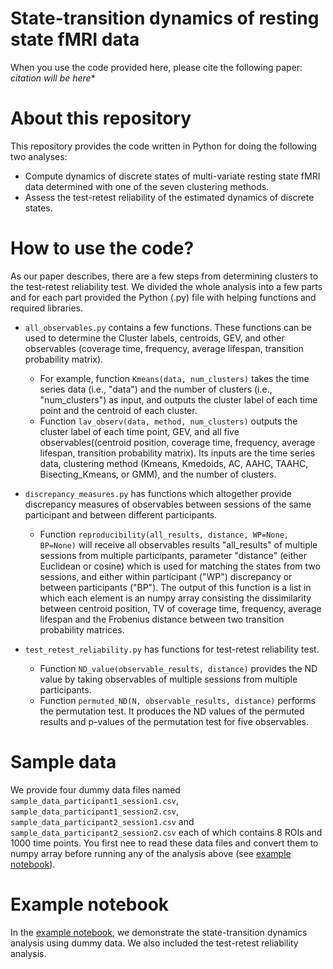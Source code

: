# State-transition dynamics of resting state fMRI data

When you use the code provided here, please cite the following paper:
*citation will be here**

# About this repository
This repository provides the code written in Python for doing the following two analyses:
- Compute dynamics of discrete states of multi-variate resting state fMRI data determined with one of the seven clustering methods.
- Assess the test-retest reliability of the estimated dynamics of discrete states. 

# How to use the code?
As our paper describes, there are a few steps from determining clusters to the test-retest reliability test. We divided the whole analysis into a few parts and for each part provided the Python (.py) file with helping functions and required libraries. 

- `all_observables.py` contains a few functions. These functions can be used to determine the 
Cluster labels, centroids, GEV, and other observables (coverage time, frequency, average lifespan, transition probability matrix).
    - For example, function `Kmeans(data, num_clusters)` takes the time series data (i.e., "data") and the number of clusters (i.e., "num_clusters") as input, and outputs the cluster label of each time point and the centroid of each cluster.
    - Function `lav_observ(data, method, num_clusters)` outputs the cluster label of each time point, GEV, and all five observables((centroid position, coverage time, frequency, average lifespan, transition probability matrix). Its inputs are the time series data, clustering method (Kmeans, Kmedoids, AC, AAHC, TAAHC, Bisecting_Kmeans, or GMM), and the number of clusters.


- `discrepancy_measures.py` has functions which altogether provide discrepancy measures of observables between sessions of the same participant and between different participants.
    - Function `reproducibility(all_results, distance, WP=None, BP=None)` will receive all observables results "all_results" of multiple sessions from multiple participants, parameter "distance" (either Euclidean or cosine) which is used for matching the states from two sessions, and either within participant ("WP") discrepancy or between participants ("BP"). The output of this function is a list in which each element is an numpy array consisting the dissimilarity between centroid position, TV of coverage time, frequency, average lifespan and the Frobenius distance between two transition probability matrices.

- `test_retest_reliability.py` has functions for test-retest reliability test.
    - Function `ND_value(observable_results, distance)` provides the ND value by taking observables of multiple sessions from multiple participants.
    - Function `permuted_ND(N, observable_results, distance)` performs the permutation test. It produces the ND values of the permuted results and p-values of the permutation test for five observables. 


# Sample data
We provide four dummy data files named `sample_data_participant1_session1.csv`, `sample_data_participant1_session2.csv`, `sample_data_participant2_session1.csv` and `sample_data_participant2_session2.csv` each of which contains 8 ROIs and 1000 time points.
You first nee to read these data files and convert them to numpy array before running any of the analysis above (see [example notebook](https://github.com/sislam99/fmri_state_transition_dynamics/blob/main/example.ipynb)).

# Example notebook
In the [example notebook](https://github.com/sislam99/fmri_state_transition_dynamics/blob/main/example.ipynb), we demonstrate the state-transition dynamics analysis using dummy data. We also included the test-retest reliability analysis.
